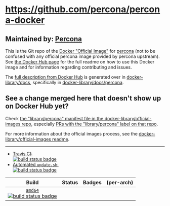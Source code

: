 # https://github.com/percona/percona-docker

## Maintained by: [Percona](https://github.com/percona/percona-docker)

This is the Git repo of the [Docker "Official Image"](https://docs.docker.com/docker-hub/official_repos/) for [percona](https://hub.docker.com/_/percona/) (not to be confused with any official percona image provided by percona upstream). See [the Docker Hub page](https://hub.docker.com/_/percona/) for the full readme on how to use this Docker image and for information regarding contributing and issues.

The [full description from Docker Hub](https://hub.docker.com/_/percona/) is generated over in [docker-library/docs](https://github.com/docker-library/docs), specifically in [docker-library/docs/percona](https://github.com/docker-library/docs/tree/master/percona).

## See a change merged here that doesn't show up on Docker Hub yet?

Check [the "library/percona" manifest file in the docker-library/official-images repo](https://github.com/docker-library/official-images/blob/master/library/percona), especially [PRs with the "library/percona" label on that repo](https://github.com/docker-library/official-images/labels/library%2Fpercona).

For more information about the official images process, see the [docker-library/official-images readme](https://github.com/docker-library/official-images/blob/master/README.md).

---

-	[Travis CI:  
	![build status badge](https://img.shields.io/travis/docker-library/percona/master.svg)](https://travis-ci.org/docker-library/percona/branches)
-	[Automated `update.sh`:  
	![build status badge](https://doi-janky.infosiftr.net/job/update.sh/job/percona/badge/icon)](https://doi-janky.infosiftr.net/job/update.sh/job/percona)

| Build | Status | Badges | (per-arch) |
|:-:|:-:|:-:|:-:|
| [`amd64`<br />![build status badge](https://doi-janky.infosiftr.net/job/multiarch/job/amd64/job/percona/badge/icon)](https://doi-janky.infosiftr.net/job/multiarch/job/amd64/job/percona) |

<!-- THIS FILE IS GENERATED BY https://github.com/docker-library/docs/blob/master/generate-repo-stub-readme.sh -->
